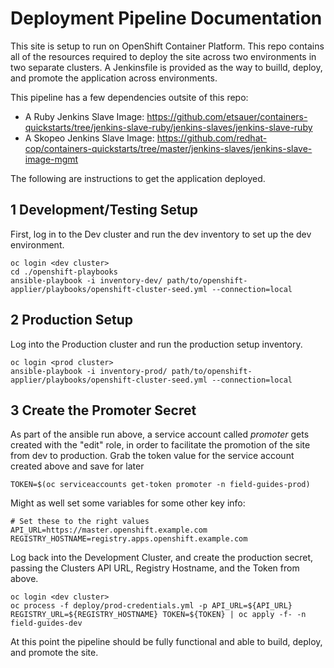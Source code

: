 # Deployment Pipeline Documentation

This site is setup to run on OpenShift Container Platform. This repo contains all of the resources required to deploy the site across two environments in two separate clusters. A Jenkinsfile is provided as the way to builld, deploy, and promote the application across environments.

This pipeline has a few dependencies outsite of this repo:

- A Ruby Jenkins Slave Image: https://github.com/etsauer/containers-quickstarts/tree/jenkins-slave-ruby/jenkins-slaves/jenkins-slave-ruby
- A Skopeo Jenkins Slave Image: https://github.com/redhat-cop/containers-quickstarts/tree/master/jenkins-slaves/jenkins-slave-image-mgmt

The following are instructions to get the application deployed.

## 1 Development/Testing Setup

First, log in to the Dev cluster and run the dev inventory to set up the dev environment.
```
oc login <dev cluster>
cd ./openshift-playbooks
ansible-playbook -i inventory-dev/ path/to/openshift-applier/playbooks/openshift-cluster-seed.yml --connection=local
```

## 2 Production Setup

Log into the Production cluster and run the production setup inventory.
```
oc login <prod cluster>
ansible-playbook -i inventory-prod/ path/to/openshift-applier/playbooks/openshift-cluster-seed.yml --connection=local
```

## 3 Create the Promoter Secret

As part of the ansible run above, a service account called _promoter_ gets created with the "edit" role, in order to facilitate the promotion of the site from dev to production. Grab the token value for the service account created above and save for later
```
TOKEN=$(oc serviceaccounts get-token promoter -n field-guides-prod)
```

Might as well set some variables for some other key info:
```
# Set these to the right values
API_URL=https://master.openshift.example.com
REGISTRY_HOSTNAME=registry.apps.openshift.example.com
```

Log back into the Development Cluster, and create the production secret, passing the Clusters API URL, Registry Hostname, and the Token from above.
```
oc login <dev cluster>
oc process -f deploy/prod-credentials.yml -p API_URL=${API_URL} REGISTRY_URL=${REGISTRY_HOSTNAME} TOKEN=${TOKEN} | oc apply -f- -n field-guides-dev
```

At this point the pipeline should be fully functional and able to build, deploy, and promote the site.
